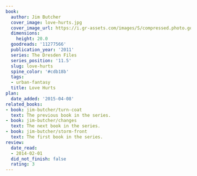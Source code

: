 ```yaml
---
book:
  author: Jim Butcher
  cover_image: love-hurts.jpg
  cover_image_url: https://i.gr-assets.com/images/S/compressed.photo.goodreads.com/books/1328333990l/11277566.jpg
  dimensions:
    height: 20.0
  goodreads: '11277566'
  publication_year: '2011'
  series: The Dresden Files
  series_position: '11.5'
  slug: love-hurts
  spine_color: '#cdb18b'
  tags:
  - urban-fantasy
  title: Love Hurts
plan:
  date_added: '2015-04-08'
related_books:
- book: jim-butcher/turn-coat
  text: The previous book in the series.
- book: jim-butcher/changes
  text: The next book in the series.
- book: jim-butcher/storm-front
  text: The first book in the series.
review:
  date_read:
  - 2014-02-01
  did_not_finish: false
  rating: 3
---
```


